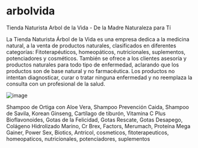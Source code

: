 # arbolvida
Tienda Naturista Arbol de la Vida - De la Madre Naturaleza para Tí

La Tienda Naturista Árbol de la Vida es una empresa dedica a la medicina natural, a la venta de productos naturales, clasificados en diferentes categorías: Fitoterapéuticos, homeopáticos, nutricionales, suplementos, potenciadores y cosméticos.
También se ofrece a los clientes asesoría y productos naturales para todo tipo de enfermedad, aclarando que los productos son de base natural y no farmacéutica. Los productos no intentan diagnosticar, curar o tratar ninguna enfermedad y no reemplaza la consulta con un profesional de la salud.


![image](https://user-images.githubusercontent.com/91698396/229222226-3fad30fe-ac8a-43d7-a52f-f61ff37e3468.png)


Shampoo de Ortiga con Aloe Vera, Shampoo Prevención Caida, Shampoo de Savila, Korean Ginseng, Cartílago de tiburón, Vitamina C Plus Bioflavonoides, Gotas de la Felicidad, Gotas Rescate, Gotas Desapego,  Colágeno Hidrolizado Marino, Cr Brex, Factors, Merumach, Proteína Mega Gainer, Power Sex, Biotics, Antricol, cosmeticos, fitoterapeuticos, homeopaticos, nutricionales, potenciadores, suplementos
